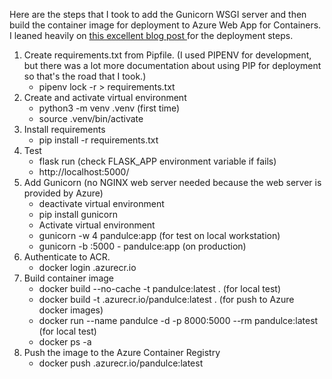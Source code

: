 Here are the steps that I took to add the Gunicorn WSGI server and then build the container image for deployment to Azure Web App for Containers.  I leaned heavily on [this excellent blog post ](https://medium.com/cloudskills/build-run-and-continuously-deploy-docker-containers-on-azure-app-service-83974329e9d6) for the deployment steps.

1. Create requirements.txt from Pipfile. (I used PIPENV for development, but there was a lot more documentation about using PIP for deployment so that's the road that I took.)
    * pipenv lock -r > requirements.txt
1. Create and activate virtual environment
    *	python3 -m venv .venv (first time)
	* source .venv/bin/activate
1. Install requirements
	* pip install -r requirements.txt
1. Test
	* flask run (check FLASK_APP environment variable if fails)
	* http://localhost:5000/
1. Add Gunicorn (no NGINX web server needed because the web server is provided by Azure)
	* deactivate virtual environment
	* pip install gunicorn
	* Activate virtual environment 
	* gunicorn -w 4 pandulce:app (for test on local workstation)
	* gunicorn -b :5000 - pandulce:app (on production)
1. Authenticate to ACR.
	* docker login <YOUR REGISTRY NAME>.azurecr.io
1. Build container image
	* docker build --no-cache -t pandulce:latest . (for local test)
    * docker build -t <YOUR REGISTRY NAME>.azurecr.io/pandulce:latest . (for push to Azure docker images)
    * docker run --name pandulce -d -p 8000:5000 --rm pandulce:latest (for local test)
    * docker ps -a
1. Push the image to the Azure Container Registry
    * docker push <YOUR REGISTRY NAME>.azurecr.io/pandulce:latest
